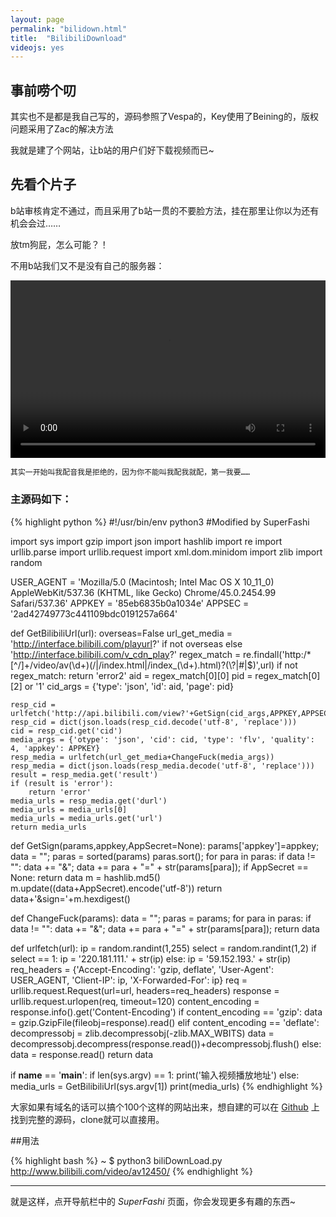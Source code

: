 ```yaml
---
layout: page
permalink: "bilidown.html"
title:  "BilibiliDownload"
videojs: yes
---
```

<head>
  <style type="text/css">
    .video-js-responsive-container.vjs-hd {
    padding-top: 56.25%;
    }
    .video-js-responsive-container.vjs-sd {
        padding-top: 75%;
    }
    .video-js-responsive-container {
        width: 100%;
        position: relative;
    }
    .video-js-responsive-container .video-js {
        height: 100% !important; 
        width: 100% !important;
        position: absolute;
        top: 0;
        left: 0;
    }
  </style>
</head>

## 事前唠个叨

其实也不是都是我自己写的，源码参照了Vespa的，Key使用了Beining的，版权问题采用了Zac的解决方法

我就是建了个网站，让b站的用户们好下载视频而已~

## 先看个片子

b站审核肯定不通过，而且采用了b站一贯的不要脸方法，挂在那里让你以为还有机会会过……

放tm狗屁，怎么可能？！

不用b站我们又不是没有自己的服务器：

<div class="video-js-responsive-container vjs-hd">
<video id="my-video" class="video-js vjs-big-play-centered" controls preload="auto" data-setup='{"language":"zh-CN"}'>
  <source src="cdn-tlo.b0.upaiyun.com/fuckbilibili/5s5b7h3ek5uaxl8az2942100.mp4" type='video/mp4'>
  <p class="vjs-no-js">
  To view this video please enable JavaScript, and consider upgrading to a web browser that
  <a href="http://videojs.com/html5-video-support/" target="_blank">supports HTML5 video</a>
  </p>
</video>
</div>
<script src="//cdnjs-com.b0.upaiyun.com/ajax/libs/video.js/5.0.0/lang/zh-CN.js"></script>
<script src="//cdnjs.cloudflare.com/ajax/libs/video.js/5.0.0/video.min.js"></script>

    其实一开始叫我配音我是拒绝的，因为你不能叫我配我就配，第一我要……

### 主源码如下：

{% highlight python %}
#!/usr/bin/env python3
#Modified by SuperFashi

import sys
import gzip
import json
import hashlib
import re
import urllib.parse
import urllib.request
import xml.dom.minidom
import zlib
import random

USER_AGENT = 'Mozilla/5.0 (Macintosh; Intel Mac OS X 10_11_0) AppleWebKit/537.36 (KHTML, like Gecko) Chrome/45.0.2454.99 Safari/537.36'
APPKEY = '85eb6835b0a1034e'
APPSEC = '2ad42749773c441109bdc0191257a664'

def GetBilibiliUrl(url):
    overseas=False
    url_get_media = 'http://interface.bilibili.com/playurl?' if not overseas else 'http://interface.bilibili.com/v_cdn_play?'
    regex_match = re.findall('http:/*[^/]+/video/av(\\d+)(/|/index.html|/index_(\\d+).html)?(\\?|#|$)',url)
    if not regex_match:
        return 'error2'
    aid = regex_match[0][0]
    pid = regex_match[0][2] or '1'
    cid_args = {'type': 'json', 'id': aid, 'page': pid}

    resp_cid = urlfetch('http://api.bilibili.com/view?'+GetSign(cid_args,APPKEY,APPSEC))
    resp_cid = dict(json.loads(resp_cid.decode('utf-8', 'replace')))
    cid = resp_cid.get('cid')
    media_args = {'otype': 'json', 'cid': cid, 'type': 'flv', 'quality': 4, 'appkey': APPKEY}
    resp_media = urlfetch(url_get_media+ChangeFuck(media_args))
    resp_media = dict(json.loads(resp_media.decode('utf-8', 'replace')))
    result = resp_media.get('result')
    if (result is 'error'):
        return 'error'
    media_urls = resp_media.get('durl')
    media_urls = media_urls[0]
    media_urls = media_urls.get('url')
    return media_urls
    
def GetSign(params,appkey,AppSecret=None):
    params['appkey']=appkey;
    data = "";
    paras = sorted(params)
    paras.sort();
    for para in paras:
        if data != "":
            data += "&";
        data += para + "=" + str(params[para]);
    if AppSecret == None:
        return data
    m = hashlib.md5()
    m.update((data+AppSecret).encode('utf-8'))
    return data+'&sign='+m.hexdigest()

def ChangeFuck(params):
    data = "";
    paras = params;
    for para in paras:
        if data != "":
            data += "&";
        data += para + "=" + str(params[para]);
    return data
    
def urlfetch(url):
    ip = random.randint(1,255)
    select = random.randint(1,2)
    if select == 1:
        ip = '220.181.111.' + str(ip)
    else:
        ip = '59.152.193.' + str(ip)
    req_headers = {'Accept-Encoding': 'gzip, deflate', 'User-Agent': USER_AGENT, 'Client-IP': ip, 'X-Forwarded-For': ip}
    req = urllib.request.Request(url=url, headers=req_headers)
    response = urllib.request.urlopen(req, timeout=120)
    content_encoding = response.info().get('Content-Encoding')
    if content_encoding == 'gzip':
        data = gzip.GzipFile(fileobj=response).read()
    elif content_encoding == 'deflate':
        decompressobj = zlib.decompressobj(-zlib.MAX_WBITS)
        data = decompressobj.decompress(response.read())+decompressobj.flush()
    else:
        data = response.read()
    return data

if __name__ == '__main__':
    if len(sys.argv) == 1:
        print('输入视频播放地址')
    else:
        media_urls = GetBilibiliUrl(sys.argv[1])
        print(media_urls)
{% endhighlight %}

大家如果有域名的话可以搞个100个这样的网站出来，想自建的可以在 [Github](https://github.com/fuckbilibili/BilibiliDownload) 上找到完整的源码，clone就可以直接用。

##用法

{% highlight bash %}
~ $ python3 biliDownLoad.py http://www.bilibili.com/video/av12450/
{% endhighlight %}

***

就是这样，点开导航栏中的 *SuperFashi* 页面，你会发现更多有趣的东西~
